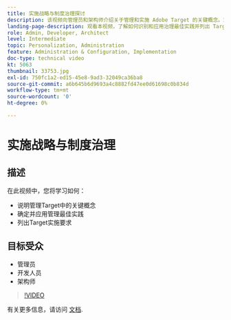 ```yaml
---
title: 实施战略与制度治理探讨
description: 该视频向管理员和架构师介绍关于管理和实施 Adobe Target 的关键概念。观看本视频，了解如何识别和应用治理最佳实践并列出 Target 实施要求。
landing-page-description: 观看本视频，了解如何识别和应用治理最佳实践并列出 Target 实施要求。
role: Admin, Developer, Architect
level: Intermediate
topic: Personalization, Administration
feature: Administration & Configuration, Implementation
doc-type: technical video
kt: 5063
thumbnail: 33753.jpg
exl-id: 750fc1a2-ed15-45e8-9ad3-32049ca36ba8
source-git-commit: a6b645b6d9693a4c8882fd47ee0d61698c0b834d
workflow-type: tm+mt
source-wordcount: '0'
ht-degree: 0%

---
```


# 实施战略与制度治理

## 描述

在此视频中，您将学习如何：

* 说明管理Target中的关键概念
* 确定并应用管理最佳实践
* 列出Target实施要求

## 目标受众

* 管理员
* 开发人员
* 架构师

>[!VIDEO](https://video.tv.adobe.com/v/33753/?quality=12)

有关更多信息，请访问 [文档](https://experienceleague.adobe.com/docs/target/using/administer/administrating-target.html?lang=en).
